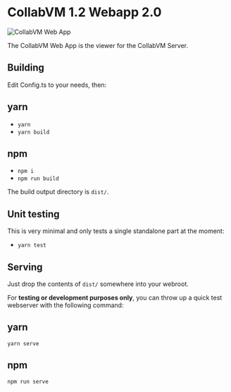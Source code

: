 # CollabVM 1.2 Webapp 2.0

![CollabVM Web App](/webapp.png)

The CollabVM Web App is the viewer for the CollabVM Server.

## Building

Edit Config.ts to your needs, then:

## yarn
- `yarn`
- `yarn build`

## npm
- `npm i`
- `npm run build`

The build output directory is `dist/`.

## Unit testing

This is very minimal and only tests a single standalone part at the moment:

- `yarn test`

## Serving

Just drop the contents of `dist/` somewhere into your webroot. 

For **testing or development purposes only**, you can throw up a quick test webserver with the following command:

## yarn

`yarn serve`

## npm

`npm run serve`
